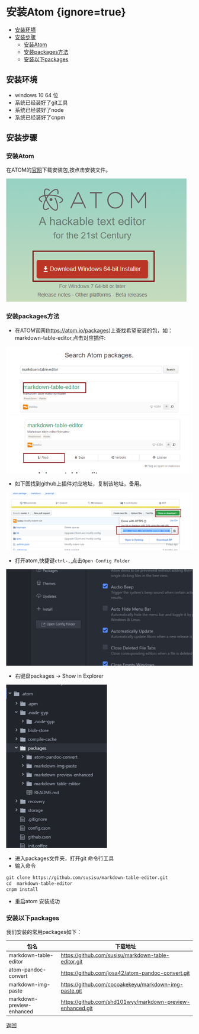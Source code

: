 
# 安装Atom {ignore=true}

<!-- @import "[TOC]" {cmd="toc" depthFrom=1 depthTo=6 orderedList=false} -->
<!-- code_chunk_output -->

* [安装环境](#安装环境)
* [安装步骤](#安装步骤)
	* [安装Atom](#安装atom-1)
	* [安装packages方法](#安装packages方法)
	* [安装以下packages](#安装以下packages)

<!-- /code_chunk_output -->


## 安装环境
 * windows 10 64 位
 * 系统已经装好了git工具
 * 系统已经装好了node
 * 系统已经装好了cnpm
## 安装步骤
### 安装Atom
 在ATOM的[官网](https://atom.io/)下载安装包,按点击安装文件。

 ![](assets/markdown-img-paste-2017081221184694.png)

### 安装packages方法
  * 在ATOM官网(https://atom.io/packages)上查找希望安装的包，如：markdown-table-editor,点击对应插件:

  ![](assets/markdown-img-paste-2017081221424133.png)
  ![](assets/markdown-img-paste-20170812214304404.png)
  * 如下图找到github上插件对应地址，复制该地址，备用。

  ![](assets/markdown-img-paste-20170812214407590.png)
  * 打开atom,快捷键`ctrl-,`,点击`Open Config Folder`

  ![](assets/markdown-img-paste-20170812214716570.png)
  * 右键盘packages -> Show in Explorer

  ![](assets/markdown-img-paste-20170812214907233.png)
  * 进入packages文件夹，打开git 命令行工具
  * 输入命令
  ```
  git clone https://github.com/susisu/markdown-table-editor.git
  cd  markdown-table-editor
  cnpm install
  ```
  * 重启atom 安装成功


### 安装以下packages
 我们安装的常用packages如下：

|           包名            |                          下载地址                          |
| ------------------------- | ---------------------------------------------------------- |
| markdown-table-editor     | https://github.com/susisu/markdown-table-editor.git        |
| atom-pandoc-convert       | https://github.com/josa42/atom-pandoc-convert.git          |
| markdown-img-paste        | https://github.com/cocoakekeyu/markdown-img-paste.git      |
| markdown-preview-enhanced | https://github.com/shd101wyy/markdown-preview-enhanced.git |



[返回](./readme.md)
